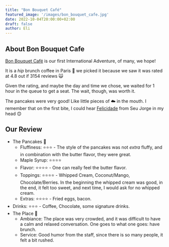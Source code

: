 ```yaml
---
title: "Bon Bouquet Café"
featured_image: '/images/bon_bouquet_cafe.jpg'
date: 2022-10-04T20:00:00+02:00
draft: false
author: Eli
---
```


## About Bon Bouquet Cafe

[Bon Bouquet Café](https://g.page/bonbouquet-fr?share) is our first International Adventure, of many, we hope!

It is a _hip_ brunch coffee in Paris 💙 we picked it because we saw it was rated at 4.8 out if 3154 reviews 🙀

Given the rating, and maybe the day and time we chose, we waited for 1 hour in the queue to get a seat.
The wait, though, was worth it. 

The pancakes were very good! Like little pieces of ☁️ in the mouth.
I remember that on the first bite, I could hear [Felicidade](https://www.youtube.com/watch?v=gnl-DiE3_gw) from Seu Jorge in my head 😊 


## Our Review

* The Pancakes 🥞
    * Fluffiness: ⭐⭐⭐ - The style of the pancakes was not _extra_ fluffy, and in combination with the butter flavor, they were great.
    * Maple Syrup: ⭐⭐⭐⭐ 
    * Flavor: ⭐⭐⭐⭐ - One can really feel the butter flavor. 
    * Toppings: ⭐⭐⭐⭐ - Whipped Cream, Coconut/Mango, Chocolate/Berries. In the beginning the whipped cream was good, in the end, it felt too sweet, and next time, I would ask for no whipped cream.
    * Extras: ⭐⭐⭐⭐️ - Fried eggs, bacon.
* Drinks: ⭐⭐⭐ - Coffee, Chocolate, some signature drinks. 
* The Place 🌻
    * Ambiance: The place was very crowded, and it was difficult to have a calm and relaxed conversation. One goes to what one goes: have brunch.
    * Service: Good humor from the staff, since there is so many people, it felt a bit rushed.
